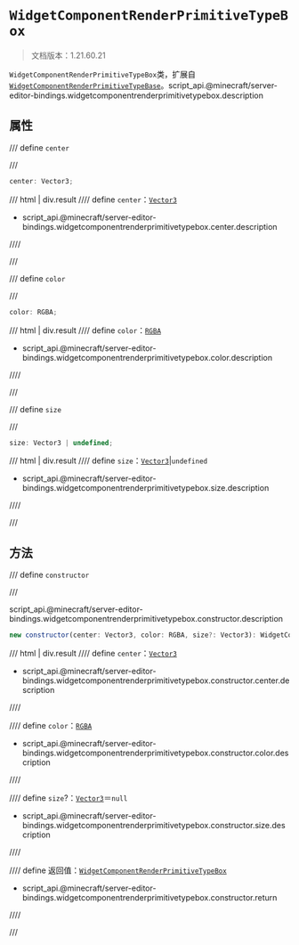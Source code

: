 # `WidgetComponentRenderPrimitiveTypeBox`

> 文档版本：1.21.60.21

`WidgetComponentRenderPrimitiveTypeBox`类，扩展自[`WidgetComponentRenderPrimitiveTypeBase`](./widgetcomponentrenderprimitivetypebase.md)。script_api.@minecraft/server-editor-bindings.widgetcomponentrenderprimitivetypebox.description

## 属性

/// define
`center`


///

```js
center: Vector3;
```

/// html | div.result
//// define
`center`：[`Vector3`](../../server/beta/vector3.md)

- script_api.@minecraft/server-editor-bindings.widgetcomponentrenderprimitivetypebox.center.description


////

///


/// define
`color`


///

```js
color: RGBA;
```

/// html | div.result
//// define
`color`：[`RGBA`](../../server/beta/rgba.md)

- script_api.@minecraft/server-editor-bindings.widgetcomponentrenderprimitivetypebox.color.description


////

///


/// define
`size`


///

```js
size: Vector3 | undefined;
```

/// html | div.result
//// define
`size`：[`Vector3`](../../server/beta/vector3.md)|`undefined`

- script_api.@minecraft/server-editor-bindings.widgetcomponentrenderprimitivetypebox.size.description


////

///


## 方法

/// define
`constructor`


///

script_api.@minecraft/server-editor-bindings.widgetcomponentrenderprimitivetypebox.constructor.description

```js
new constructor(center: Vector3, color: RGBA, size?: Vector3): WidgetComponentRenderPrimitiveTypeBox
```

/// html | div.result
//// define
`center`：[`Vector3`](../../server/beta/vector3.md)

- script_api.@minecraft/server-editor-bindings.widgetcomponentrenderprimitivetypebox.constructor.center.description


////

//// define
`color`：[`RGBA`](../../server/beta/rgba.md)

- script_api.@minecraft/server-editor-bindings.widgetcomponentrenderprimitivetypebox.constructor.color.description


////

//// define
`size`?：[`Vector3`](../../server/beta/vector3.md)＝`null`

- script_api.@minecraft/server-editor-bindings.widgetcomponentrenderprimitivetypebox.constructor.size.description


////

//// define
返回值：[`WidgetComponentRenderPrimitiveTypeBox`](./widgetcomponentrenderprimitivetypebox.md)

- script_api.@minecraft/server-editor-bindings.widgetcomponentrenderprimitivetypebox.constructor.return


////

///


